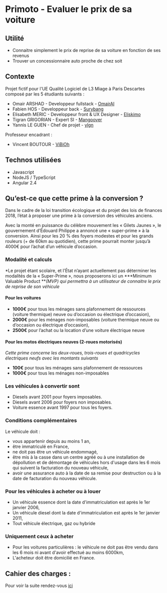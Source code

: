 # Primoto - Evaluer le prix de sa voiture

## Utilité

* Connaitre simplement le prix de reprise de sa voiture en fonction de ses revenus
* Trouver un concessionnaire auto proche de chez soit

## Contexte

Projet fictif pour l'UE Qualité Logiciel de L3 Miage à Paris Descartes composé par les 5 étudiants suivants :

* Omair ARSHAD - Developpeur fullstack - [OmairAI](https://github.com/OmairAI)
* Fabien HOS - Developpeur back - [Surybang](https://github.com/surybang)
* Elisabeth MERIC - Developpeur front & UX Designer - [Eliskimo](https://github.com/eliskimo)
* Tigran GRIGORIAN - Expert SI - [Mangoover](https://github.com/mangoover)
* Yannis LE GUEN - Chef de projet -  [ylgn](https://github.com/yannisleguen) 

Professeur encadrant :

* Vincent BOUTOUR - [ViBiOh](https://github.com/ViBiOh)

## Technos utilisées

* Javascript 
* NodeJS / TypeScript
* Angular 2.4

## Qu’est-ce que cette prime à la conversion ?

Dans le cadre de la loi transition écologique et du projet des lois de finances 2018, l’état à proposer une prime à la conversion des véhicules anciens.

Avec la monté en puissance du célèbre mouvement les « Gilets Jaunes », le gouvernement d’Édouard Philippe a annoncé une « super-prime » à la conversion. Ainsi pour les 20 % des foyers modestes et pour les grands rouleurs (+ de 60km au quotidien), cette prime pourrait monter jusqu’à 4000€ pour l’achat d’un véhicule d’occasion.

### Modalité et calculs

*Le projet étant scolaire, et l’État n’ayant actuellement pas déterminer les modalités de la « Super-Prime », nous proposerons ici un ***Minimum Valuable Product ***(MVP) qui permettra à un utilisateur de connaitre le prix de reprise de son véhicule*

#### Pour les voitures

* **1000€** pour tous les ménages sans plafonnement de ressources (voiture thermique) neuve ou d’occasion ou électrique d’occasion),
* **2000€** pour les ménages non-imposables (voiture thermique neuve ou d’occasion ou électrique d’occasion),
* **2500€** pour l’achat ou la location d’une voiture électrique neuve

#### Pour les motos électriques neuves (2-roues motorisés)

*Cette prime concerne les deux-roues, trois-roues et quadricycles électriques neufs avec les montants suivants*

* **100€** pour tous les ménages sans plafonnement de ressources
* **1000€** pour tous les ménages non-imposables

### Les véhicules à convertir sont

* Diesels avant 2001 pour foyers imposables.
* Diesels avant 2006 pour foyers non imposables.
* Voiture essence avant 1997 pour tous les foyers.

### Conditions complémentaires

Le véhicule doit :

* vous appartenir depuis au moins 1 an,
* être immatriculé en France,
* ne doit pas être un véhicule endommagé,
* être mis à la casse dans un centre agréé ou à une installation de dépollution et de démontage de véhicules hors d'usage dans les 6 mois qui suivent la facturation du nouveau véhicule,
* avoir une assurance auto à la date de sa remise pour destruction ou à la date de facturation du nouveau véhicule.

### Pour les véhicules à acheter ou à louer

* Un véhicule essence dont la date d'immatriculation est après le 1er janvier 2006,
* Un véhicule diesel dont la date d'immatriculation est après le 1er janvier 2011,
* Tout véhicule électrique, gaz ou hybride

### Uniquement ceux à acheter

* Pour les voitures particulières : le véhicule ne doit pas être vendu dans les 6 mois ni avant d'avoir effectué au moins 6000km,
* L'acheteur doit être domicilié en France.


## Cahier des charges :
Pour voir la suite rendez-vous [ici](https://github.com/yannisleguen/primoto/blob/master/Specs.md) 
